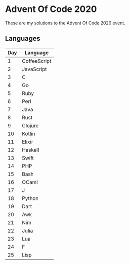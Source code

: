# Advent Of Code 2020

These are my solutions to the Advent Of Code 2020 event.

## Languages

| Day | Language |
|-----|----------|
|1|CoffeeScript|
|2|JavaScript|
|3|C|
|4|Go|
|5|Ruby|
|6|Perl|
|7|Java|
|8|Rust|
|9|Clojure|
|10|Kotlin|
|11|Elixir|
|12|Haskell|
|13|Swift|
|14|PHP|
|15|Bash|
|16|OCaml|
|17|J|
|18|Python|
|19|Dart|
|20|Awk|
|21|Nim|
|22|Julia|
|23|Lua|
|24|F|
|25|Lisp|